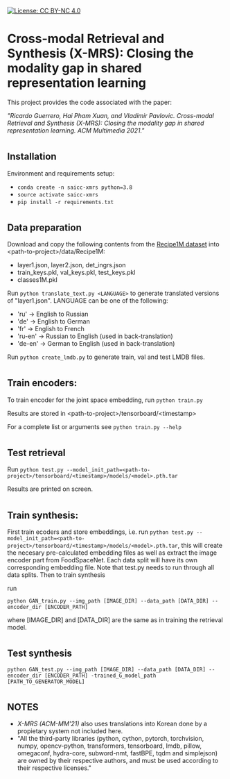 [![License: CC BY-NC 4.0](https://img.shields.io/badge/License-CC%20BY--NC%204.0-lightgrey.svg)](https://creativecommons.org/licenses/by-nc/4.0/)

# Cross-modal Retrieval and Synthesis (X-MRS): Closing the modality gap in shared representation learning

This project provides the code associated with the paper:

*"Ricardo Guerrero, Hai Pham Xuan, and Vladimir Pavlovic. Cross-modal Retrieval and Synthesis (X-MRS): Closing the modality gap in shared representation learning. ACM Multimedia 2021."*


#
## Installation
Environment and requirements setup:

* `conda create -n saicc-xmrs python=3.8`
* `source activate saicc-xmrs`
* `pip install -r requirements.txt`


#
## Data preparation
Download and copy the following contents from the [Recipe1M dataset](http://pic2recipe.csail.mit.edu/) into \<path-to-project\>/data/Recipe1M:

* layer1.json, layer2.json, det_ingrs.json
* train_keys.pkl, val_keys.pkl, test_keys.pkl
* classes1M.pkl

Run `python translate_text.py <LANGUAGE>` to generate translated versions of "layer1.json". LANGUAGE can be one of the following:
* 'ru' -> English to Russian
* 'de' -> English to German
* 'fr' -> English to French
* 'ru-en' -> Russian to English (used in back-translation)
* 'de-en' -> German to English (used in back-translation)

Run `python create_lmdb.py` to generate train, val and test LMDB files.


#
## Train encoders:
To train encoder for the joint space embedding, run `python train.py`

Results are stored in \<path-to-project>/tensorboard/\<timestamp>

For a complete list or arguments see `python train.py --help`

#
## Test retrieval
Run  `python test.py --model_init_path=<path-to-project>/tensorboard/<timestamp>/models/<model>.pth.tar`

Results are printed on screen.


#
## Train synthesis:
First train ecoders and store embeddings, i.e. run `python test.py --model_init_path=<path-to-project>/tensorboard/<timestamp>/models/<model>.pth.tar`, this will create the necesary pre-calculated embedding files as well as extract the image encoder part from FoodSpaceNet. Each data split will have its own corresponding embedding file. Note that test.py needs to run through all data splits. Then to train synthesis

run

`python GAN_train.py --img_path [IMAGE_DIR] --data_path [DATA_DIR] --encoder_dir [ENCODER_PATH]`

where [IMAGE_DIR] and [DATA_DIR] are the same as in training the retrieval model.

#
## Test synthesis

`python GAN_test.py --img_path [IMAGE_DIR] --data_path [DATA_DIR] --encoder_dir [ENCODER_PATH] -trained_G_model_path [PATH_TO_GENERATOR_MODEL]`

#
## NOTES
* *X-MRS (ACM-MM'21)* also uses translations into Korean done by a propietary system not included here.
* "All the third-party libraries (python, cython, pytorch, torchvision, numpy, opencv-python, transformers, tensorboard, lmdb, pillow, omegaconf, hydra-core, subword-nmt, fastBPE, tqdm and simplejson) are owned by their respective authors, and must be used according to their respective licenses."

